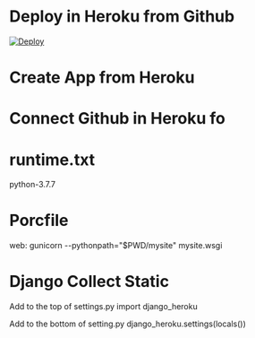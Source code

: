 # Deploy in Heroku from Github
[![Deploy](https://www.herokucdn.com/deploy/button.svg)](https://heroku.com/deploy?template=https://github.com/OttawaSTEM/Heroku-Django.git/)

# Create App from Heroku

# Connect Github in Heroku fo

# runtime.txt
python-3.7.7

# Porcfile
web: gunicorn --pythonpath="$PWD/mysite" mysite.wsgi

# Django Collect Static
Add to the top of settings.py 
import django_heroku

Add to the bottom of setting.py 
django_heroku.settings(locals())
